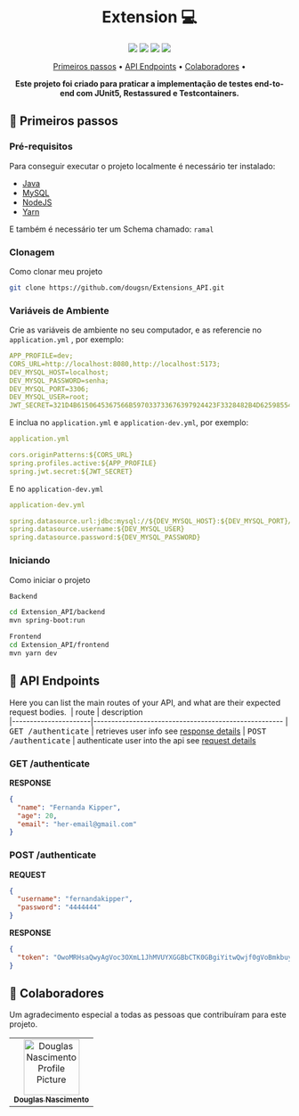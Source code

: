 <h1 align="center" style="font-weight: bold;">Extension 💻</h1>


<div align="center">
 <img src="https://img.shields.io/badge/java-%23ED8B00.svg?style=for-the-badge&logo=openjdk&logoColor=white">
 <img src="https://img.shields.io/badge/spring-%236DB33F.svg?style=for-the-badge&logo=spring&logoColor=white">
 <img src="https://img.shields.io/badge/MySQL-005CFE.svg?style=for-the-badge&logo=mysql&logoColor=white">
 <img src="https://img.shields.io/badge/react-000.svg?style=for-the-badge&logo=react&logoColor=blue">
</div>


<p align="center">
 <a href="#started">Primeiros passos</a> • 
  <a href="#routes">API Endpoints</a> •
 <a href="#colab">Colaboradores</a> •
</p>

<p align="center">
  <b>Este projeto foi criado para praticar a implementação de testes end-to-end com JUnit5, Restassured e Testcontainers.</b>
</p>

<h2 id="started">🚀  Primeiros passos</h2>

<h3>Pré-requisitos</h3>

Para conseguir executar o projeto localmente é necessário ter instalado:

- [Java](https://www.oracle.com/br/java/technologies/downloads/#java17)
- [MySQL](https://dev.mysql.com/downloads/installer/)
- [NodeJS](https://nodejs.org/en/download/current)
- [Yarn](https://classic.yarnpkg.com/lang/en/docs/install/#windows-stable)

E também é necessário ter um Schema chamado: `ramal`

<h3>Clonagem</h3>

Como clonar meu projeto

```bash
git clone https://github.com/dougsn/Extensions_API.git
```

<h3>Variáveis de Ambiente</h2>

Crie as variáveis de ambiente no seu computador, e as referencie no `application.yml` , por exemplo:

```yaml
APP_PROFILE=dev;
CORS_URL=http://localhost:8080,http://localhost:5173;
DEV_MYSQL_HOST=localhost;
DEV_MYSQL_PASSWORD=senha;
DEV_MYSQL_PORT=3306;
DEV_MYSQL_USER=root;
JWT_SECRET=321D4B6150645367566B597033733676397924423F3328482B4D625985546222;
```

E inclua no `application.yml` e `application-dev.yml`, por exemplo:

```yaml
application.yml

cors.originPatterns:${CORS_URL}
spring.profiles.active:${APP_PROFILE}
spring.jwt.secret:${JWT_SECRET}
```

E no `application-dev.yml`

```yaml
application-dev.yml

spring.datasource.url:jdbc:mysql://${DEV_MYSQL_HOST}:${DEV_MYSQL_PORT}/ramal
spring.datasource.username:${DEV_MYSQL_USER}
spring.datasource.password:${DEV_MYSQL_PASSWORD}
```

<h3>Iniciando</h3>

Como iniciar o projeto

```bash
Backend

cd Extension_API/backend
mvn spring-boot:run

Frontend
cd Extension_API/frontend
mvn yarn dev
``````


<h2 id="routes">📍 API Endpoints</h2>

Here you can list the main routes of your API, and what are their expected request bodies.
​
| route               | description                                          
|----------------------|-----------------------------------------------------
| <kbd>GET /authenticate</kbd>     | retrieves user info see [response details](#get-auth-detail)
| <kbd>POST /authenticate</kbd>     | authenticate user into the api see [request details](#post-auth-detail)

<h3 id="get-auth-detail">GET /authenticate</h3>

**RESPONSE**
```json
{
  "name": "Fernanda Kipper",
  "age": 20,
  "email": "her-email@gmail.com"
}
```

<h3 id="post-auth-detail">POST /authenticate</h3>

**REQUEST**
```json
{
  "username": "fernandakipper",
  "password": "4444444"
}
```

**RESPONSE**
```json
{
  "token": "OwoMRHsaQwyAgVoc3OXmL1JhMVUYXGGBbCTK0GBgiYitwQwjf0gVoBmkbuyy0pSi"
}
```

<h2 id="colab">🤝 Colaboradores</h2>

Um agradecimento especial a todas as pessoas que contribuíram para este projeto.

<table>
  <tr>
    <td align="center">
      <a href="#">
        <img src="https://avatars.githubusercontent.com/u/80468956?s=96&v=4" width="100px;" alt="Douglas Nascimento Profile Picture"/><br>
        <sub>
          <b>Douglas Nascimento</b>
        </sub>
      </a>
    </td>
  </tr>
</table>
